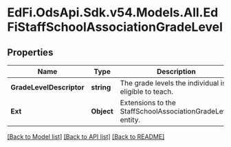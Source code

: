 # EdFi.OdsApi.Sdk.v54.Models.All.EdFiStaffSchoolAssociationGradeLevel

## Properties

Name | Type | Description | Notes
------------ | ------------- | ------------- | -------------
**GradeLevelDescriptor** | **string** | The grade levels the individual is eligible to teach. | 
**Ext** | **Object** | Extensions to the StaffSchoolAssociationGradeLevel entity. | [optional] 

[[Back to Model list]](../../README.md#documentation-for-models) [[Back to API list]](../../README.md#documentation-for-api-endpoints) [[Back to README]](../../README.md)

